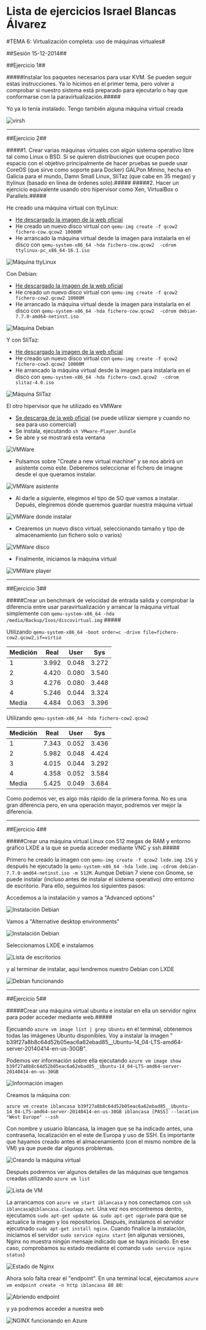 Lista de ejercicios Israel Blancas Álvarez
============================

#TEMA 6: Virtualización completa: uso de máquinas virtuales#


##Sesión 15-12-2014##

##Ejercicio 1##

#####Instalar los paquetes necesarios para usar KVM. Se pueden seguir estas instrucciones. Ya lo hicimos en el primer tema, pero volver a comprobar si nuestro sistema está preparado para ejecutarlo o hay que conformarse con la paravirtualización.#####

Yo ya lo tenía instalado. Tengo también alguna máquina virtual creada

![virsh](http://fotos.subefotos.com/af0da3c11972578bf17b6be063f49332o.jpg)



***

##Ejercicio 2##

#####1. Crear varias máquinas virtuales con algún sistema operativo libre tal como Linux o BSD. Si se quieren distribuciones que ocupen poco espacio con el objetivo principalmente de hacer pruebas se puede usar CoreOS (que sirve como soporte para Docker) GALPon Minino, hecha en Galicia para el mundo, Damn Small Linux, SliTaz (que cabe en 35 megas) y ttylinux (basado en línea de órdenes solo).#####
#####2. Hacer un ejercicio equivalente usando otro hipervisor como Xen, VirtualBox o Parallels.#####

He creado una máquina virtual con ttyLinux:

+ [He descargado la imagen de la web oficial ](http://ttylinux.net/Download/ttylinux-pc_x86_64-16.1.iso.gz)
+ He creado un nuevo disco virtual con ``qemu-img create -f qcow2 fichero-cow.qcow2 10000M``
+ He arrancado la máquina virtual desde la imagen para instalarla en el disco con ``qemu-system-x86_64 -hda fichero-cow.qcow2  -cdrom ttylinux-pc_x86_64-16.1.iso``


![Máquina ttyLinux](http://fotos.subefotos.com/87ed9babd5f66b897ccbb0630558f053o.jpg)

Con Debian:

+ [He descargado la imagen de la web oficial ](http://cdimage.debian.org/debian-cd/7.7.0/amd64/iso-cd/debian-7.7.0-amd64-netinst.iso)
+ He creado un nuevo disco virtual con ``qemu-img create -f qcow2 fichero-cow2.qcow2 10000M``
+ He arrancado la máquina virtual desde la imagen para instalarla en el disco con ``qemu-system-x86_64 -hda fichero-cow.qcow2  -cdrom debian-7.7.0-amd64-netinst.iso``

![Máquina Debian](http://fotos.subefotos.com/235d942d5e96ad64243c39fb52736e23o.jpg)


Y con SliTaz:

+ [He descargado la imagen de la web oficial ](http://mirror.slitaz.org/iso/4.0/slitaz-4.0.iso)
+ He creado un nuevo disco virtual con ``qemu-img create -f qcow2 fichero-cow3.qcow2 10000M``
+ He arrancado la máquina virtual desde la imagen para instalarla en el disco con ``qemu-system-x86_64 -hda fichero-cow3.qcow2  -cdrom slitaz-4.0.iso``

![Máquina SliTaz](http://fotos.subefotos.com/4095c369f36ddeb84ba5249d3559a7d8o.jpg)


El otro hipervisor que he utilizado es VMWare

+ [Se descarga de la web oficial](https://my.vmware.com/web/vmware/free#desktop_end_user_computing/vmware_player/7_0) (se puede utilizar siempre y cuando no sea para uso comercial)
+ Se instala, ejecutando ``sh VMware-Player.bundle``
+ Se abre y se mostrará esta ventana

![VMWare](http://fotos.subefotos.com/8e95cf82a84cf2f40782f97872af7ae1o.jpg)

+ Pulsamos sobre "Create a new virtual machine" y se nos abrirá un asistente como este. Deberemos seleccionar el fichero de imagne desde el que queramos instalar.

![VMWare asistente](http://fotos.subefotos.com/a421ad7b5d8b95b2d97a30f70ffa5721o.jpg)

+ Al darle a siguiente, elegimos el tipo de SO que vamos a instalar. Depués, elegiremos dónde queremos guardar nuestra máquina virtual

![VMWare donde instalar](http://fotos.subefotos.com/40932590d54945e50ca42e624459356eo.jpg)

+ Crearemos un nuevo disco virtual, seleccionando tamaño y tipo de almacenamiento (un fichero solo o varios)

![VMWare disco](http://fotos.subefotos.com/f417baf20676304f45667dbe76dd707eo.jpg)

+ Finalmente, iniciamos la máquina virtual

![VMWare player](http://fotos.subefotos.com/87608958451b8ac10c111a0d93e3eb1fo.jpg)



***

##Ejercicio 3##

#####Crear un benchmark de velocidad de entrada salida y comprobar la diferencia entre usar paravirtualización y arrancar la máquina virtual simplemente con ``qemu-system-x86_64 -hda /media/Backup/Isos/discovirtual.img`` #####

Utilizando ``qemu-system-x86_64 -boot order=c -drive file=fichero-cow2.qcow2,if=virtio``

|Medición    |Real        |User       |Sys        |
| ---------- | ---------- |---------- |---------- |
| 1          | 3.992      |0.048      |3.272      |
| 2          | 4.420      |0.080      |3.540      |
| 3          | 4.276      |0.080      |3.448      |
| 4          | 5.246      |0.044      |3.324      |
| Media      | 4.484      |0.063      |3.396      |


Utilizando ``qemu-system-x86_64 -hda fichero-cow2.qcow2``

|Medición    |Real        |User       |Sys        |
| ---------- | ---------- |---------- |---------- |
| 1          | 7.343      |0.052      |3.436      |
| 2          | 5.982      |0.048      |4.424      |
| 3          | 4.015      |0.044      |3.292      |
| 4          | 4.358      |0.052      |3.584      |
| Media      | 5.425      |0.049      |3.684      |

Como podemos ver, es algo más rápido de la primera forma. No es una gran diferencia pero, en una operación mayor, podremos ver mejor la diferencia.



***

##Ejercicio 4##

#####Crear una máquina virtual Linux con 512 megas de RAM y entorno gráfico LXDE a la que se pueda acceder mediante VNC y ssh.#####

Primero he creado la imagen con ``qemu-img create -f qcow2 lxde.img 15G`` y después he ejecutado la ``qemu-system-x86_64 -hda lxde.img -cdrom debian-7.7.0-amd64-netinst.iso -m 512M``. Aunque Debian 7 viene con Gnome, se puede instalar (incluso antes de instalar el sistema operativo) otro entorno de escritorio.
Para ello, seguimos los siguientes pasos:

Accedemos a la instalación y vamos a "Advanced options"

![Instalación Debian](http://fotos.subefotos.com/45fd16a5b833b78f04931e933ce5943ao.jpg)


Vamos a "Alternative desktop environments"

![Instalación Debian](http://fotos.subefotos.com/991dbac978e9ae4b65a26ea25638bf4bo.jpg)

Seleccionamos LXDE e instalamos

![Lista de escritorios](http://fotos.subefotos.com/226d5fbf5687510da983d20684c9348do.jpg)

y al terminar de instalar, aquí tendremos nuestro Debian con LXDE

![Debian funcionando](http://fotos.subefotos.com/485d0ab0b322baa2c6afc835570e57e6o.jpg)


***

##Ejercicio 5##

#####Crear una máquina virtual ubuntu e instalar en ella un servidor nginx para poder acceder mediante web.#####

Ejecuando ``azure vm image list | grep Ubuntu`` en el terminal, obtenemos todas las imágenes Ubuntu disponibles. Voy a instalar la imagen " b39f27a8b8c64d52b05eac6a62ebad85__Ubuntu-14_04-LTS-amd64-server-20140414-en-us-30GB".

Podemos ver información sobre ella ejecutando ``azure vm image show b39f27a8b8c64d52b05eac6a62ebad85__Ubuntu-14_04-LTS-amd64-server-20140414-en-us-30GB``

![Información imagen](http://fotos.subefotos.com/43aa7c34c1472aaf9e9084dffbb1ccb7o.jpg)

Creamos la máquina con:

``azure vm create iblancasa b39f27a8b8c64d52b05eac6a62ebad85__Ubuntu-14_04-LTS-amd64-server-20140414-en-us-30GB iblancasa [PASS] --location "West Europe" --ssh``

Con nombre y usuario iblancasa, la imagen que se ha indicado antes, una contraseña, localización en el este de Europa y uso de SSH. Es importante que hayamos creado antes el almacenamiento (con el mismo nombre de la VM) ya que puede dar algunos problemas.

![Creando la máquina virtual](http://fotos.subefotos.com/26443a3ace7d4c093f519f691b1e16aco.jpg)

Después podremos ver algunos detalles de las máquinas que tengamos creadas utilizando ``azure vm list``

![Lista de VM](http://fotos.subefotos.com/959c0866882bf4907fddff77341cca73o.jpg)

La arrancamos con ``azure vm start iblancasa`` y nos conectamos con ``ssh iblancasa@iblancasa.cloudapp.net``. Una vez nos encontremos dentro, ejecutamos ``sudo apt-get update && sudo apt-get ugprade`` para que se actualice la imagen y los repositorios. Después, instalamos el servidor ejecutnado ``sudo apt-get install nginx``. Cuando finalice la instalación, iniciamos el servidor ``sudo service nginx start`` (en algunas versiones, Nginx no muestra ningún mensaje indicado que se haya iniciado. En ese caso, comprobamos su estado mediante el comando ``sudo service nginx status``)

![Estado de Nginx](http://fotos.subefotos.com/64af733b484707640aa0e5c9008afd63o.jpg)

Ahora solo falta crear el "endpoint". En una terminal local, ejecutamos ``azure vm endpoint create -n http iblancasa 80 80``:

![Abriendo endpoint](http://fotos.subefotos.com/f820c44b0f6c2bb6324c155e0c9e559fo.jpg)

y ya podremos acceder a nuestra web

![NGINX funcionando en Azure](http://fotos.subefotos.com/4f7db804eb23fbe6b9087d8e6026d580o.jpg)
